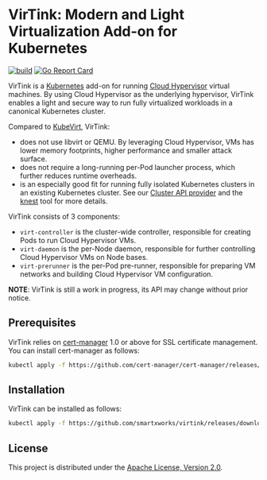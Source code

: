 # VirTink: Modern and Light Virtualization Add-on for Kubernetes

[![build](https://github.com/smartxworks/virtink/actions/workflows/build.yml/badge.svg)](https://github.com/smartxworks/virtink/actions/workflows/build.yml)
[![Go Report Card](https://goreportcard.com/badge/github.com/smartxworks/virtink)](https://goreportcard.com/report/github.com/smartxworks/virtink)

VirTink is a [Kubernetes](https://github.com/kubernetes/kubernetes) add-on for running [Cloud Hypervisor](https://github.com/cloud-hypervisor/cloud-hypervisor) virtual machines. By using Cloud Hypervisor as the underlying hypervisor, VirTink enables a light and secure way to run fully virtualized workloads in a canonical Kubernetes cluster.

Compared to [KubeVirt](https://github.com/kubevirt/kubevirt), VirTink:

- does not use libvirt or QEMU. By leveraging Cloud Hypervisor, VMs has lower memory footprints, higher performance and smaller attack surface.
- does not require a long-running per-Pod launcher process, which further reduces runtime overheads.
- is an especially good fit for running fully isolated Kubernetes clusters in an existing Kubernetes cluster. See our [Cluster API provider](https://github.com/smartxworks/cluster-api-provider-virtink) and the [knest](https://github.com/smartxworks/knest) tool for more details.

VirTink consists of 3 components:

- `virt-controller` is the cluster-wide controller, responsible for creating Pods to run Cloud Hypervisor VMs.
- `virt-daemon` is the per-Node daemon, responsible for further controlling Cloud Hypervisor VMs on Node bases.
- `virt-prerunner` is the per-Pod pre-runner, responsible for preparing VM networks and building Cloud Hypervisor VM configuration.

**NOTE**: VirTink is still a work in progress, its API may change without prior notice.

## Prerequisites

VirTink relies on [cert-manager](https://cert-manager.io/) 1.0 or above for SSL certificate management. You can install cert-manager as follows:

```bash
kubectl apply -f https://github.com/cert-manager/cert-manager/releases/download/v1.8.0/cert-manager.yaml
```

## Installation

VirTink can be installed as follows:

```bash
kubectl apply -f https://github.com/smartxworks/virtink/releases/download/v0.1.0/virtink.yaml
```

## License

This project is distributed under the [Apache License, Version 2.0](LICENSE).

